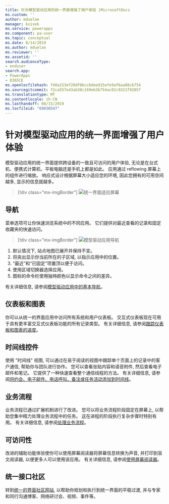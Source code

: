 ```yaml
---
title: 针对模型驱动应用的统一界面增强了用户体验 |MicrosoftDocs
ms.custom: ''
author: mduelae
manager: kvivek
ms.service: powerapps
ms.component: pa-user
ms.topic: conceptual
ms.date: 8/14/2019
ms.author: mduelae
ms.reviewer: ''
ms.assetid: ''
search.audienceType:
- enduser
search.app:
- PowerApps
- D365CE
ms.openlocfilehash: f40a153ef20df0bccbdee915efe9af6aa88cb754
ms.sourcegitcommit: f2ca557e43ab38c169eb3b754ac02c9321f9285f
ms.translationtype: MT
ms.contentlocale: zh-CN
ms.lasthandoff: 08/15/2019
ms.locfileid: "69030547"
---
```

#  <a name="enhanced-user-experience-with-the-unified-interface-for-model-driven-apps"></a>针对模型驱动应用的统一界面增强了用户体验 

模型驱动应用的统一界面提供跨设备的一致且可访问的用户体验, 无论是在台式机、便携式计算机、平板电脑还是手机上都是如此。 应用通过 reflowing 屏幕上的组件进行缩放。 响应式设计根据屏幕大小适应您的环境, 因此您拥有的可用空间越多, 显示的信息就越多。

> [!div class="mx-imgBorder"]
> ![统一界面适应屏幕](media/Reflow.png "统一界面适应屏幕")

## <a name="navigation"></a>导航

菜单选项可让你快速浏览系统中的不同应用。 它们提供对最近查看的记录和固定收藏夹的快速访问。 

> [!div class="mx-imgBorder"]
> ![模型驱动应用导航](media/nav.png "Model-driven app nav")

1. 默认情况下, 站点地图已展开并保持不变。
2. 将突出显示你当前所在的子区域, 以指示应用中的位置。
3. “最近”和“已固定”项置顶以便于访问。 
4. 使用区域切换器选择应用。
5. 图标的命令栏使用独特颜色以显示命令之间的差异。

有关详细信息, 请参阅[模型驱动应用中的基本导航](navigation.md)。

## <a name="dashboards-and-charts"></a>仪表板和图表
你可以从统一的界面应用中访问所有系统和用户仪表板。 交互式仪表板现在可用于具有更丰富交互式仪表板功能的所有记录类型。 有关详细信息, 请参阅[跟踪仪表板和图表的进度](track-your-progress-with-dashboard-and-charts.md)。

## <a name="timeline-control"></a>时间线控件 
使用 "时间线" 视图, 可以通过在易于阅读的视图中跟踪单个页面上的记录中的客户通信, 帮助你与团队进行协作。 您可以查看张贴内容和语音附件, 然后查看电子邮件和笔记。 它提供了一种快速查看整个通信线程的方法。 有关详细信息, 请参阅[将约会、电子邮件、电话呼叫、备注或任务活动添加到时间线](add-activities.md)。

## <a name="business-process"></a>业务流程 
业务流程已通过扩展机制进行了改进。 您可以将业务流程阶段固定在屏幕上, 以帮助您集中精力处理业务流程中的任务。 这在进程的阶段执行复杂步骤时特别有用。 有关详细信息, 请参阅[处理业务流程](work-with-business-processes.md)。

## <a name="accessibility"></a>可访问性
改进的辅助功能体验使你可以使用屏幕阅读器将屏幕信息转换为声音, 并打印到盲文阅读器, 以便更多人可以使用该应用。 有关详细信息, 请参阅[使用屏幕阅读器](screen-reader.md)。

##  <a name="unified-interface-community"></a>统一接口社区

转到[统一的界面社区网站](https://community.dynamics.com/365/unified-interface/), 以帮助你规划和执行到统一界面的平稳过渡, 并与专家和同行沟通博客、网络研讨会、视频、事件等。
